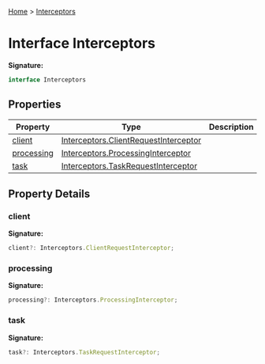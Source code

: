 [Home](../index.md) &gt; [Interceptors](./interceptors.md)

# Interface Interceptors


<b>Signature:</b>

```typescript
interface Interceptors 
```

## Properties

|  Property | Type | Description |
|  --- | --- | --- |
|  [client](./interceptors.md#client-property) | [Interceptors.ClientRequestInterceptor](../namespaces/interceptors/types/clientrequestinterceptor.md) |  |
|  [processing](./interceptors.md#processing-property) | [Interceptors.ProcessingInterceptor](../namespaces/interceptors/types/processinginterceptor.md) |  |
|  [task](./interceptors.md#task-property) | [Interceptors.TaskRequestInterceptor](../namespaces/interceptors/types/taskrequestinterceptor.md) |  |

## Property Details

<a id="client-property"></a>

### client

<b>Signature:</b>

```typescript
client?: Interceptors.ClientRequestInterceptor;
```

<a id="processing-property"></a>

### processing

<b>Signature:</b>

```typescript
processing?: Interceptors.ProcessingInterceptor;
```

<a id="task-property"></a>

### task

<b>Signature:</b>

```typescript
task?: Interceptors.TaskRequestInterceptor;
```
